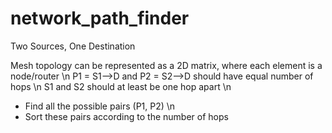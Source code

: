 # network_path_finder

Two Sources, One Destination

Mesh topology can be represented as a 2D matrix, where each element is a node/router \n
P1 = S1-->D and P2 = S2-->D should have equal number of hops \n
S1 and S2 should at least be one hop apart \n
* Find all the possible pairs (P1, P2) \n
* Sort these pairs according to the number of hops 
